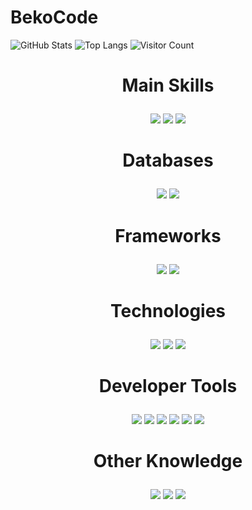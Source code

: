 # BekoCode
![GitHub Stats](https://github-readme-stats.vercel.app/api?username=BekoCoder&show_icons=true&theme=dark&count_private=true)
![Top Langs](https://github-readme-stats.vercel.app/api/top-langs/?username=BekoCoder&layout=compact)
![Visitor Count](https://komarev.com/ghpvc/?username=BekoCoder)
<h1>
      <p align="center">Main Skills</p>
    </h1>
<p align="center">
  <img src="https://img.shields.io/badge/Java-11-%23ED8B00?style=for-the-badge&logo=java&logoColor=white"/>
  <img src="https://img.shields.io/badge/Java-17-%23ED8B00?style=for-the-badge&logo=openjdk&logoColor=white"/>
  <img src="https://img.shields.io/badge/C++-%2300599C.svg?style=for-the-badge&logo=c%2B%2B&logoColor=white"/>

</p>

<h1>
      <p align="center">Databases</p>
</h1>
<p align="center">
  <img src="https://img.shields.io/badge/PostgreSQL-%23316192.svg?style=for-the-badge&logo=postgresql&logoColor=white"/>
  <img src="https://img.shields.io/badge/MySQL-%2300f.svg?style=for-the-badge&logo=mysql&logoColor=white"/>
</p>

<h1> <p align="center">Frameworks</p></h1>
<p align="center">
  <img src="https://img.shields.io/badge/Spring-%236DB33F.svg?style=for-the-badge&logo=spring&logoColor=white"/>
  <img src="https://img.shields.io/badge/Thymeleaf-%23005C0F?style=for-the-badge&logo=thymeleaf&logoColor=white"/>
</p>

<h1><p align="center">Technologies</p></h1>
<p align="center">
  <img src="https://img.shields.io/badge/Gradle-02303A.svg?style=for-the-badge&logo=gradle&logoColor=white"/>
  <img src="https://img.shields.io/badge/Swagger-%2385EA2D.svg?style=for-the-badge&logo=swagger&logoColor=white"/>
  <img src="https://img.shields.io/badge/Maven-%23C71A36.svg?style=for-the-badge&logo=apache-maven&logoColor=white"/>
</p>


<h1><p align="center">Developer Tools</p></h1>
<p align="center">
  <img src="https://img.shields.io/badge/VS%20Code-0078D4.svg?style=for-the-badge&logo=visual-studio-code&logoColor=white"/>
  <img src="https://img.shields.io/badge/IntelliJ%20IDEA-000000.svg?style=for-the-badge&logo=intellij-idea&logoColor=white"/>
  <img src="https://img.shields.io/badge/Postman-FF6C37.svg?style=for-the-badge&logo=postman&logoColor=white"/>
  <img src="https://img.shields.io/badge/GitHub-%23121011.svg?style=for-the-badge&logo=github&logoColor=white"/>
  <img src="https://img.shields.io/badge/DataGrip-000000.svg?style=for-the-badge&logo=datagrip&logoColor=white"/>
   <img src="https://img.shields.io/badge/GitLab-%23FC6D26.svg?style=for-the-badge&logo=gitlab&logoColor=white"/>

</p>

<h1><p align="center">Other Knowledge</p></h1>
<p align="center">
  <img src="https://img.shields.io/badge/CSS3-%231572B6.svg?style=for-the-badge&logo=css3&logoColor=white"/>
  <img src="https://img.shields.io/badge/HTML5-%23E34F26.svg?style=for-the-badge&logo=html5&logoColor=white"/>
  <img src="https://img.shields.io/badge/Windows%2011-0078D6?style=for-the-badge&logo=windows-11&logoColor=white"/>
</p>




